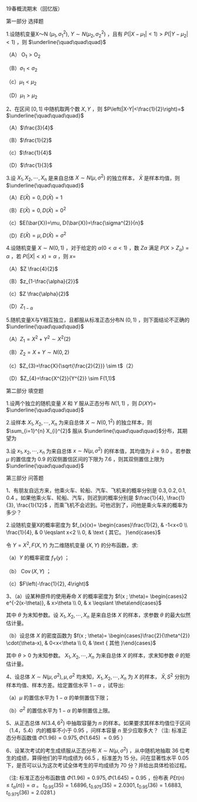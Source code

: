 19春概流期末（回忆版）

第一部分 选择题

1.设随机变量X～N $\left(\mu_{1}, \sigma_{1}^{2}\right), ~ Y \sim N\left(\mu_{2}, \sigma_{2}^{2}\right)$ ，且有 $P\left(\left|X-\mu_{1}\right|<1\right)>P\left(\left|Y-\mu_{2}\right|<1\right)$ ，则 $\underline{\quad\quad\quad}$

（A） $\mathrm{O}_{1}>\mathrm{O}_{2}$

（B）$\sigma_{1}<\sigma_{2}$

（c）$\mu_{1}<\mu_{2}$

（D）$\mu_{1}>\mu_{2}$

2、在区间 $[0,1]$ 中随机取两个数 $X, Y$ ，则 $P\left(|X-Y|<\frac{1}{2}\right)=$ $\underline{\quad\quad\quad}$

（A）$\frac{3}{4}$

（B）$\frac{1}{2}$

（c）$\frac{1}{4}$

（D）$\frac{1}{3}$

3.设 $X_{1}, X_{2}, \cdots, X_{n}$ 是来自总体 $X \sim N\left(\mu, \sigma^{2}\right)$ 的独立样本， $\bar{X}$ 是样本均值，则 $\underline{\quad\quad\quad}$

（A）$E(\bar{X})=0, D(\bar{X})=1$

（B）$E(\bar{X})=0, D(\bar{X})=0^{2}$

（c）$E(\bar{X})=\mu, D(\bar{X})=\frac{\sigma^{2}}{n}$

（D）$E(\bar{X})=\mu, D(\bar{X})=\sigma^{2}$

4.设随机变量 $X \sim N(0,1)$ ，对于给定的 $\alpha(0<\alpha<1)$ ，数 $Z \alpha$ 满足 $P\left(X>Z_{\alpha}\right)=\alpha$ ，若 $P(|X|<x)=\alpha$ ，则 $x=$

（A）$Z \frac{4}{2}$

（B）$z_{1-\frac{\alpha}{2}}$

（c）$Z \frac{\alpha}{2}$

（D）$Z_{1-\alpha}$

5.随机变量X与Y相互独立，且都服从标准正态分布N $(0,1)$ ，则下面结论不正确的 $\underline{\quad\quad\quad}$

（A）$Z_{1}=X^{2}+Y^{2} \sim X^{2}(2)$

（B）$Z_{2}=X+Y \sim N(0,2)$

（c）$Z_{3}=\frac{X}{\sqrt{\frac{2}{2}}} \sim t$（2）

（D）$Z_{4}=\frac{X^{2}}{Y^{2}} \sim F(1,1)$

第二部分 填空题

1.设两个独立的随机变量 $X$ 和 $Y$ 服从正态分布 $N(1,1)$ ，则 $D(X Y)=$ $\underline{\quad\quad\quad}$

2.设样本 $X_{1}, X_{2}, \cdots, X_{n}$ 为来自总体 $X \sim N\left(0,1^{2}\right)$ 的独立样本，则 $\sum_{i=1}^{n} X_{i}^{2}$ 服从 $\underline{\quad\quad\quad}$分布，其期望为

3.设 $x_{1}, x_{2}, \cdots, x_{n}$ 为来自总体 $x \sim N\left(\mu, \sigma^{2}\right)$ 的样本值，其均值为 $\bar{x}=9.0$ 。若参数 $\mu$ 的置信度为 0.9 的双侧置信区间的下限为 7.6 ，则其双侧置信上限为 $\underline{\quad\quad\quad}$

第三部分 问答题

1、有朋友自远方来，他乘火车、轮船、汽车、飞机来的概率分别是 $0.3,0.2,0.1,0.4$ 。如果他乘火车、轮船、汽车，则迟到的概率分别是 $\frac{1}{4}, \frac{1}{3}, \frac{1}{12}$ ，而乘飞机不会迟到。可他迟到了，问他是乘火车来的概率为多少？

2.设随机变量X的概率密度为 $f_{x}(x)= \begin{cases}\frac{1}{2}, & -1<x<0 \\ \frac{1}{4}, & 0 \leqslant x<2 \\ 0, & \text { 其它。 }\end{cases}$

令 $Y=X^{2}, F(X, Y)$ 为二维随机变量 $(X, Y)$ 的分布函数，求:

（a）$Y$ 的概率密度 $f_{Y}(y)$ ；

（b） $\operatorname{Cov}(X, Y)$ ；

（c）$F\left(-\frac{1}{2}, 4\right)$

3、（a）设某种原件的使用寿命 $X$ 的概率密度为 $f(x ; \theta)= \begin{cases}2 e^{-2(x-\theta)}, & x>\theta \\ 0, & x \leqslant \theta\end{cases}$

其中 $\theta$ 为末知参数。设 $X_{1}, X_{2}, \cdots, X_{n}$ 是来自总体 $X$ 的样本，求参数 $\theta$ 的最大似然估计量。

（b）设总体 $X$ 的密度函数为 $f(x ; \theta)= \begin{cases}\frac{2}{\theta^{2}} \cdot(\theta-x), & 0<x<\theta \\ 0, & \text { 其他 }\end{cases}$

其中 $\theta>0$ 为末知参数。 $X_{1}, X_{2}, \cdots, X_{n}$ 为来自总体 $X$ 的样本，求末知参数 $\theta$ 的矩估计量。

4、设总体 $X \sim N\left(\mu, \sigma^{2}\right), \mu, \sigma^{2}$ 均末知，$X_{1}, X_{2}, \cdots, X_{n}$ 为 $X$ 的样本， $\bar{X}, S^{2}$ 分别为样本均值、样本方差。给定置信水平 $1-\alpha$ ，试导出:

（a）$\mu$ 的置信水平为 $1-\alpha$ 的单侧置信下限；

（b）$\sigma^{2}$ 的置信水平为 $1-\alpha$ 的单侧置信上限。

5、从正态总体 $N\left(3.4,6^{2}\right)$ 中抽取容量为 $n$ 的样本。如果要求其样本均值位于区间（1.4，5.4）内的概率不小于 0.95 ，问样本容量 $n$ 至少应取多大？（注: 标准正态分布函数值 $\Phi(1.96)=0.975, \Phi(1.645)$ $=0.95$ ）

6、设某次考试的考生成绩服从正态分布 $X \sim N\left(\mu, \sigma^{2}\right)$ ，从中随机地抽取 36 位考生的成绩，算得他们的平均成绩为 66.5 ，标准差为 15 分。问在显著性水平 0.05 下，是否可以认为这次考试全体考生的平均成绩为 70 分？并给出具体检验过程。

（注: 标准正态分布函数值 $\Phi(1.96)=0.975, \Phi(1.645)=0.95$ ，份布表 $\left.P \xi t(n) \leq t_{\alpha}(n)\right\}=\alpha$ 。 $\left.t_{0.95}(35)=1.6896, t_{0.975}(35)=2.0301, t_{0.95}(36)=1.6883, t_{0.975}(36)=2.0281.\right)$

